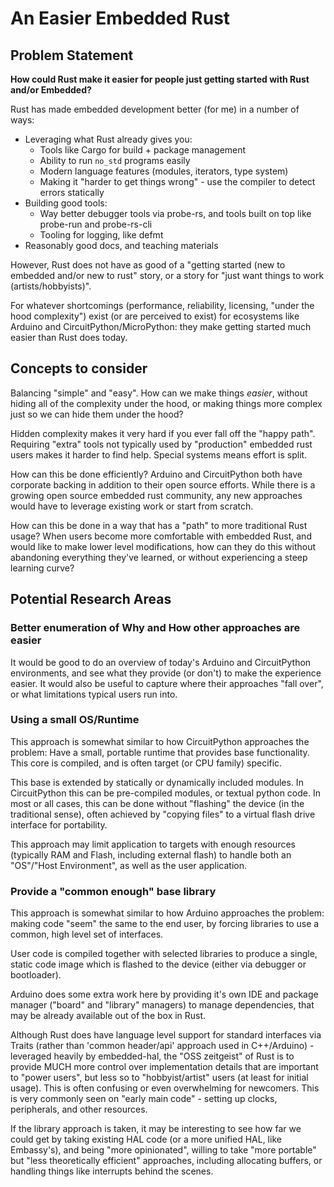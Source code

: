 # An Easier Embedded Rust

## Problem Statement

**How could Rust make it easier for people just getting started with Rust and/or Embedded?**

Rust has made embedded development better (for me) in a number of ways:

* Leveraging what Rust already gives you:
    * Tools like Cargo for build + package management
    * Ability to run `no_std` programs easily
    * Modern language features (modules, iterators, type system)
    * Making it "harder to get things wrong" - use the compiler to detect errors statically
* Building good tools:
    * Way better debugger tools via probe-rs, and tools built on top like probe-run and probe-rs-cli
    * Tooling for logging, like defmt
* Reasonably good docs, and teaching materials

However, Rust does not have as good of a "getting started (new to embedded and/or new to rust" story, or a story for "just want things to work (artists/hobbyists)".

For whatever shortcomings (performance, reliability, licensing, "under the hood complexity") exist (or are perceived to exist) for ecosystems like Arduino and CircuitPython/MicroPython: they make getting started much easier than Rust does today.

## Concepts to consider

Balancing "simple" and "easy". How can we make things *easier*, without hiding all of the complexity under the hood, or making things more complex just so we can hide them under the hood?

Hidden complexity makes it very hard if you ever fall off the "happy path". Requiring "extra" tools not typically used by "production" embedded rust users makes it harder to find help. Special systems means effort is split.

How can this be done efficiently? Arduino and CircuitPython both have corporate backing in addition to their open source efforts. While there is a growing open source embedded rust community, any new approaches would have to leverage existing work or start from scratch.

How can this be done in a way that has a "path" to more traditional Rust usage? When users become more comfortable with embedded Rust, and would like to make lower level modifications, how can they do this without abandoning everything they've learned, or without experiencing a steep learning curve?

## Potential Research Areas

### Better enumeration of Why and How other approaches are easier

It would be good to do an overview of today's Arduino and CircuitPython environments, and see what they provide (or don't) to make the experience easier. It would also be useful to capture where their approaches "fall over", or what limitations typical users run into.

### Using a small OS/Runtime

This approach is somewhat similar to how CircuitPython approaches the problem: Have a small, portable runtime that provides base functionality. This core is compiled, and is often target (or CPU family) specific.

This base is extended by statically or dynamically included modules. In CircuitPython this can be pre-compiled modules, or textual python code. In most or all cases, this can be done without "flashing" the device (in the traditional sense), often achieved by "copying files" to a virtual flash drive interface for portability.

This approach may limit application to targets with enough resources (typically RAM and Flash, including external flash) to handle both an "OS"/"Host Environment", as well as the user application.

### Provide a "common enough" base library

This approach is somewhat similar to how Arduino approaches the problem: making code "seem" the same to the end user, by forcing libraries to use a common, high level set of interfaces.

User code is compiled together with selected libraries to produce a single, static code image which is flashed to the device (either via debugger or bootloader).

Arduino does some extra work here by providing it's own IDE and package manager ("board" and "library" managers) to manage dependencies, that may be already available out of the box in Rust.

Although Rust does have language level support for standard interfaces via Traits (rather than 'common header/api' approach used in C++/Arduino) - leveraged heavily by embedded-hal, the "OSS zeitgeist" of Rust is to provide MUCH more control over implementation details that are important to "power users", but less so to "hobbyist/artist" users (at least for initial usage). This is often confusing or even overwhelming for newcomers. This is very commonly seen on "early main code" - setting up clocks, peripherals, and other resources.

If the library approach is taken, it may be interesting to see how far we could get by taking existing HAL code (or a more unified HAL, like Embassy's), and being "more opinionated", willing to take "more portable" but "less theoretically efficient" approaches, including allocating buffers, or handling things like interrupts behind the scenes.
